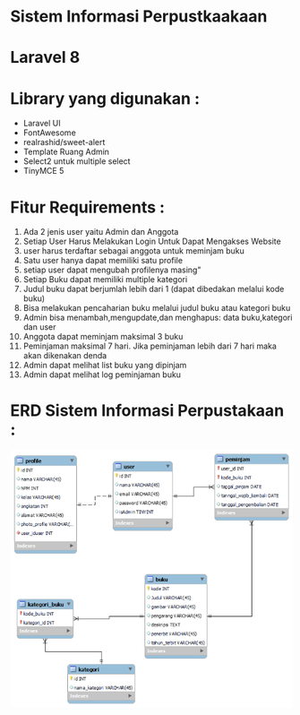 # Sistem Informasi Perpustkaakaan
# Laravel 8 

# Library yang digunakan :
<ul>
<li>Laravel UI</li>
<li>FontAwesome</li>
<li>realrashid/sweet-alert</li>
<li>Template Ruang Admin</li>
<li>Select2 untuk multiple select</li>
<li>TinyMCE 5</li>
</ul>

# Fitur Requirements :
<ol>
<li>Ada 2 jenis user yaitu Admin dan Anggota</li>
<li>Setiap User Harus Melakukan Login Untuk Dapat Mengakses Website</li>
<li>user harus terdaftar sebagai anggota untuk meminjam buku</li>
<li>Satu user hanya dapat memiliki satu profile</li>
<li>setiap user dapat mengubah profilenya masing"</li>
<li>Setiap Buku dapat memiliki multiple kategori</li>
<li>Judul buku dapat berjumlah lebih dari 1 (dapat dibedakan melalui kode buku)</li>
<li>Bisa melakukan pencaharian buku melalui judul buku atau kategori buku</li>
<li>Admin bisa menambah,mengupdate,dan menghapus: data buku,kategori dan user</li>
<li>Anggota dapat meminjam maksimal 3 buku</li>
<li>Peminjaman maksimal 7 hari. Jika peminjaman lebih dari 7 hari maka akan dikenakan denda</li>
<li>Admin dapat melihat list buku yang dipinjam</li>
<li>Admin dapat melihat log peminjaman buku</li>
</ol>

# ERD Sistem Informasi Perpustakaan :
<img src="/public/img/erd.png">

